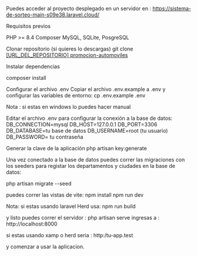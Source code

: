 
Puedes acceder al proyecto desplegado en un servidor en : 
https://sistema-de-sorteo-main-s09e38.laravel.cloud/

Requisitos previos

PHP >= 8.4
Composer
MySQL, SQLite, PosgreSQL

Clonar repositorio (si quieres lo descargas)
git clone [[URL_DEL_REPOSITORIO] promocion-automoviles](https://github.com/Joan-Carvajal/sistema-de-sorteo.git)

Instalar dependencias

composer install

Configurar el archivo .env
Copiar el archivo .env.example a .env y configurar las variables de entorno:
cp .env.example .env

Nota : si estas en windows lo puedes hacer manual

Editar el archivo .env para configurar la conexión a la base de datos:
DB_CONNECTION=mysql
DB_HOST=127.0.0.1
DB_PORT=3306
DB_DATABASE=tu base de datos
DB_USERNAME=root (tu usuario)
DB_PASSWORD= tu contraseña

Generar la clave de la aplicación
php artisan key:generate

Una vez conectado a la base de datos puedes correr las migraciones con los seeders para registar los departamentos y ciudades en la base de datos:

php artisan migrate --seed

puedes correr las vistas de vite:
npm install
npm run dev

Nota: si estas usando laravel Herd usa: npm run build

y listo puedes correr el servidor : 
php artisan serve
ingresas a : http://localhost:8000

 si estas usando xamp o herd seria : http:/tu-app.test

y comenzar a usar la aplicacion.
